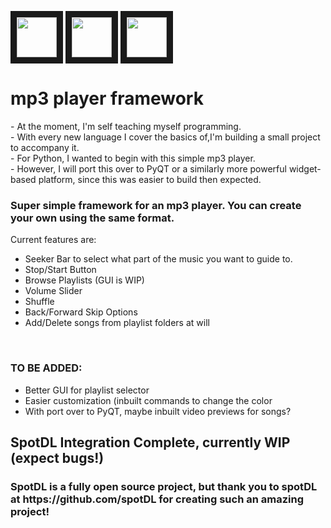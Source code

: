 <p>
<img src="https://cdn.iconscout.com/icon/free/png-256/free-python-2-226051.png" width="64" height="64" border="10"/>
<img src="https://art.pixilart.com/thumb/sr2fd991d83f884.png" width="64" height="64" border="10"/>
<img src="https://avatars.githubusercontent.com/u/71949218?s=200&v=4" width ="64" height="64" border="10"/>
</p>
<h1>
mp3 player framework
</h1>
 <p>
  - At the moment, I'm self teaching myself programming. <br>
  - With every new language I cover the basics of,I'm building a small project to accompany it. <br>
  - For Python, I wanted to begin with this simple mp3 player. <br>
  - However, I will port this over to PyQT or a similarly more powerful widget-based platform, since this was easier to 
    build then expected. 
 </p>
 </h1>
  <h3>Super simple framework for an mp3 player. You can create your own using the same format.</h3>
  Current features are:
    <ul>
    <li>Seeker Bar to select what part of the music you want to guide to.</li>
    <li>Stop/Start Button</li>
    <li>Browse Playlists (GUI is WIP)</li>
    <li>Volume Slider</li>
    <li>Shuffle</li>
    <li>Back/Forward Skip Options</li>
    <li>Add/Delete songs from playlist folders at will</li>
    </ul>
    <br>
     <h3>TO BE ADDED:</h3>
    <ul>
     <li> Better GUI for playlist selector</li>
     <li> Easier customization (inbuilt commands to change the color</li>
     <li> With port over to PyQT, maybe inbuilt video previews for songs?</li>
    </ul>
   <h2>
    SpotDL Integration Complete, currently WIP (expect bugs!)
   </h2>
   <h3>
    SpotDL is a fully open source project, but thank you to spotDL at <a>https://github.com/spotDL</a> for creating such an amazing project!
   </h3>
